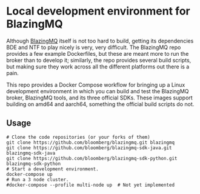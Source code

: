 # Local development environment for BlazingMQ

Although [BlazingMQ](https://github.com/bloomberg/blazingmq) itself is not too
hard to build, getting its dependencies BDE and NTF to play nicely is very,
very difficult.  The BlazingMQ repo provides a few example Dockerfiles, but
these are meant more to run the broker than to develop it; similarly, the repo
provides several build scripts, but making sure they work across all the
different platforms out there is a pain.

This repo provides a Docker Compose workflow for bringing up a Linux
development environment in which you can build and test the BlazingMQ broker,
BlazingMQ tools, and its three official SDKs.  These images support building on
amd64 and aarch64, something the official build scripts do not.

## Usage

``` shell
# Clone the code repositories (or your forks of them)
git clone https://github.com/bloomberg/blazingmq.git blazingmq
git clone https://github.com/bloomberg/blazingmq-sdk-java.git blazingmq-sdk-java
git clone https://github.com/bloomberg/blazingmq-sdk-python.git blazingmq-sdk-python
# Start a development environment.
docker-compose up
# Run a 3 node cluster.
#docker-compose --profile multi-node up  # Not yet implemented
```
